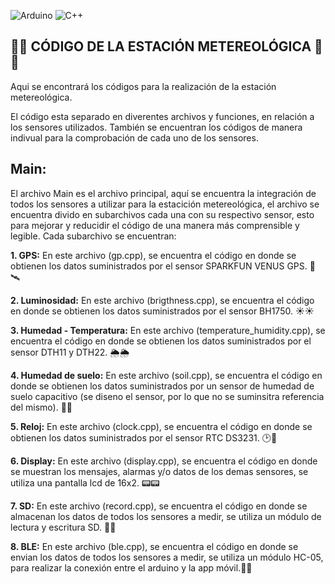  ![Arduino](https://img.shields.io/badge/-Arduino-00979D?style=for-the-badge&logo=Arduino&logoColor=white) ![C++](https://img.shields.io/badge/c++-%2300599C.svg?style=for-the-badge&logo=c%2B%2B&logoColor=white)
## 🥔🥔 CÓDIGO DE LA ESTACIÓN METEREOLÓGICA 🥔🥔

Aqui se encontrará los códigos para la realización de la estación metereológica.

El código esta separado en diverentes archivos y funciones, en relación a los sensores utilizados. También se encuentran los códigos de manera indivual para la comprobación de cada uno de los sensores.
## Main: 
El archivo Main es el archivo principal, aquí se encuentra la integración de todos los sensores a utilizar para la estacición metereológica, el archivo se encuentra divido en subarchivos cada una con su respectivo sensor, esto para mejorar y reducidir el código de una manera más comprensible y legible. Cada subarchivo se encuentran:

**1. GPS:** En este archivo (gp.cpp), se encuentra el código en donde se obtienen los datos suministrados por el sensor SPARKFUN VENUS GPS. 📌 🛰️

**2. Luminosidad:**  En este archivo (brigthness.cpp), se encuentra el código en donde se obtienen los datos suministrados por el sensor BH1750. ☀️☀️

**3. Humedad - Temperatura:**  En este archivo (temperature_humidity.cpp), se encuentra el código en donde se obtienen los datos suministrados por el sensor DTH11 y DTH22. 🌦🌦️

**4. Humedad de suelo:** En este archivo (soil.cpp), se encuentra el código en donde se obtienen los datos suministrados por un sensor de humedad de suelo capacitivo (se diseno el sensor, por lo que no se suminsitra referencia del mismo). 🌳🌳

**5. Reloj:** En este archivo (clock.cpp), se encuentra el código en donde se obtienen los datos suministrados por el sensor RTC DS3231. 🕑📅

**6. Display:** En este archivo (display.cpp), se encuentra el código en donde se muestran los mensajes, alarmas y/o datos de los demas sensores, se utiliza una pantalla lcd de 16x2. 📟📟

**7. SD:** En este archivo (record.cpp), se encuentra el código en donde se almacenan los datos de todos los sensores a medir, se utiliza un módulo de lectura y escritura SD. 💾💾

**8. BLE:** En este archivo (ble.cpp), se encuentra el código en donde se envian los datos de todos los sensores a medir, se utiliza un módulo HC-05, para realizar la conexión entre el arduino y la app móvil.📲📲